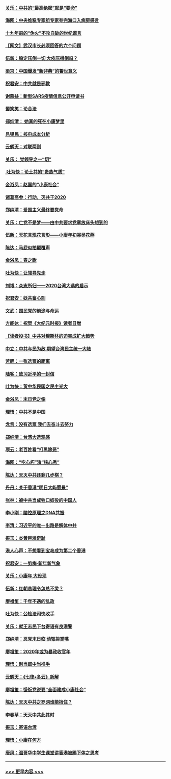 #### [关乐：中共的“最高绝密”就是“要命”](../pages/nsc993/n11816946.md?t=01241444) 
#### [海网：中央维稳专家组专家夸完海口入病房感言](../pages/nsc993/n11815138.md?t=01241444) 
#### [十九年前的“伪火”不攻自破的世纪谎言](../pages/nsc993/n11813238.md?t=01241444) 
#### [【网文】武汉市长必须回答的六个问题](../pages/nsc993/n11813848.md?t=01241444) 
#### [伍新：稳定压倒一切 大疫压得倒吗？](../pages/nsc993/n11812634.md?t=01241444) 
#### [梁京：中国爆发“新非典”的警世意义](../pages/nsc993/n11812554.md?t=01241444) 
#### [祝君安：中共就是邪教](../pages/nsc993/n11812431.md?t=01241444) 
#### [谢燕益：新型SARS疫情信息公开申请书](../pages/nsc993/n11808840.md?t=01241444) 
#### [蜀笑笑：论合法](../pages/nsc993/n11808064.md?t=01241444) 
#### [郑纯清： 她真的死在小康梦里](../pages/nsc993/n11806623.md?t=01241444) 
#### [吕锡民：核电成本分析](../pages/nsc993/n11806284.md?t=01241444) 
#### [云鹤天：对联两则](../pages/nsc993/n11805957.md?t=01241444) 
#### [关乐： 党领导之一“切”](../pages/nsc993/n11804505.md?t=01241444) 
#### [ 吐为快：论土共的“贵族气质”](../pages/nsc993/n11804490.md?t=01241444) 
#### [金浴凤：赵国的“小康社会”](../pages/nsc993/n11804452.md?t=01241444) 
#### [诸葛高参：行动，灭共于2020](../pages/nsc993/n11804120.md?t=01241444) 
#### [郑纯清：爱国主义最终要党命](../pages/nsc993/n11802197.md?t=01241444) 
#### [关乐：亡党不是梦——由中共要求党章放床头想到的](../pages/nsc993/n11802156.md?t=01241444) 
#### [伍新：无花言现花言形——小康年初哭吴花燕](../pages/nsc993/n11800044.md?t=01241444) 
#### [陈达：马屁似拍颠覆声](../pages/nsc993/n11800010.md?t=01241444) 
#### [金浴凤：春之歌](../pages/nsc993/n11797687.md?t=01241444) 
#### [吐为快：让领导先走](../pages/nsc993/n11797512.md?t=01241444) 
#### [刘博：众志所归——2020台湾大选的启示](../pages/nsc993/n11796878.md?t=01241444) 
#### [祝君安：妖共畜心剖](../pages/nsc993/n11794273.md?t=01241444) 
#### [文武：国民党的前途与命运](../pages/nsc993/n11794198.md?t=01241444) 
#### [方能达：祝贺《大纪元时报》读者日增](../pages/nsc993/n11793807.md?t=01241444) 
#### [【读者投书】中共对穆斯林的迫害成扩大趋势](../pages/nsc993/n11791371.md?t=01241444) 
#### [中立：中共与民为敌 期望台湾民主统一大陆](../pages/nsc993/n11790392.md?t=01241444) 
#### [苦胆：一张选票的距离](../pages/nsc993/n11788914.md?t=01241444) 
#### [陆客：致习近平的一封信](../pages/nsc993/n11788867.md?t=01241444) 
#### [吐为快：贺中华民国之民主光大](../pages/nsc993/n11788618.md?t=01241444) 
#### [金浴凤：末日党之像](../pages/nsc993/n11787475.md?t=01241444) 
#### [理悟：中共不是中国](../pages/nsc993/n11787463.md?t=01241444) 
#### [念贲：没有选票  我们去奋斗去努力](../pages/nsc993/n11787398.md?t=01241444) 
#### [郑纯清：台湾大选观感](../pages/nsc993/n11786210.md?t=01241444) 
#### [项云：老百姓看“打黑除恶”](../pages/nsc993/n11785398.md?t=01241444) 
#### [海网：“空心朽”演“核心秀”](../pages/nsc993/n11783874.md?t=01241444) 
#### [陈达：天灭中共还剩几步棋？](../pages/nsc993/n11783719.md?t=01241444) 
#### [丹丹：关于香港“明日大屿愿景”](../pages/nsc993/n11783273.md?t=01241444) 
#### [张林：被中共当成牲口奴役的中国人](../pages/nsc993/n11782397.md?t=01241444) 
#### [李小刚：脑控原理之DNA共振](../pages/nsc993/n11780962.md?t=01241444) 
#### [李清：习近平的唯一出路是解体中共](../pages/nsc993/n11780866.md?t=01241444) 
#### [振玉：炎黄巨难奇耻](../pages/nsc993/n11779632.md?t=01241444) 
#### [港人心声：不想看到宝岛成为第二个香港](../pages/nsc993/n11778817.md?t=01241444) 
#### [祝君安：一剪梅‧新年新气象](../pages/nsc993/n11776340.md?t=01241444) 
#### [关乐：小康年 大役现](../pages/nsc993/n11774213.md?t=01241444) 
#### [伍新：红朝总理令怎总不灵？](../pages/nsc993/n11770813.md?t=01241444) 
#### [廖祖笙：千年不遇的乱政](../pages/nsc993/n11770373.md?t=01241444) 
#### [吐为快：公检法司快收手](../pages/nsc993/n11770359.md?t=01241444) 
#### [关乐：就王志民下台寄语有良港警](../pages/nsc993/n11769903.md?t=01241444) 
#### [郑纯清：恶党末日临 动辄挨掌嘴](../pages/nsc993/n11769356.md?t=01241444) 
#### [廖祖笙：2020年或为暴政收官年](../pages/nsc993/n11768216.md?t=01241444) 
#### [理悟：别当郎中当推手](../pages/nsc993/n11768243.md?t=01241444) 
#### [云鹤天：《七律▪冬云》新解](../pages/nsc993/n11768204.md?t=01241444) 
#### [廖祖笙：饿饭党说要“全面建成小康社会”](../pages/nsc993/n11767482.md?t=01241444) 
#### [陈达：天灭中共之罗网谁能挡住？](../pages/nsc993/n11767465.md?t=01241444) 
#### [李春草：天灭中共此其时](../pages/nsc993/n11767452.md?t=01241444) 
#### [振玉：寄语台湾](../pages/nsc993/n11767432.md?t=01241444) 
#### [理悟：小康在何方](../pages/nsc993/n11767394.md?t=01241444) 
#### [唐风：温哥华中学生课堂讲香港被踢下体之思考](../pages/nsc993/n11766848.md?t=01241444) 

----
#### [ >>> 更早内容 <<< ](../indexes/nsc993-earlier.md)

